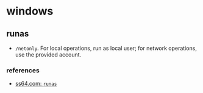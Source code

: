 # windows

## runas

- `/netonly`. For local operations, run as local user; for network operations, use the provided account.

### references
- [ss64.com: `runas`](https://ss64.com/nt/runas.html)

